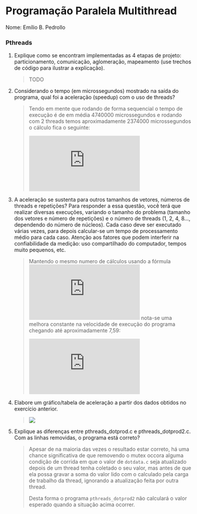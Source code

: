 # Programação Paralela Multithread

Nome: Emílio B. Pedrollo
### Pthreads
1. Explique como se encontram implementadas as 4 etapas de projeto: particionamento, comunicação, aglomeração,
 mapeamento (use trechos de código para ilustrar a explicação).
    
    > TODO

2. Considerando o tempo (em microssegundos) mostrado na saída do programa, qual foi a aceleração (speedup) com o uso de 
 threads?

    > Tendo em mente que rodando de forma sequencial o tempo de execução é de em média 4740000 microssegundos e rodando 
      com 2 threads temos aproximadamente 2374000 microssegundos o cálculo fica o seguinte:
	>
	> ![4740000/2374000 ~= 2][accel]

3. A aceleração se sustenta para outros tamanhos de vetores, números de threads e repetições? Para responder a essa 
 questão, você terá que realizar diversas execuções, variando o tamanho do problema (tamanho dos vetores e número de 
 repetições) e o número de threads (1, 2, 4, 8..., dependendo do número de núcleos). Cada caso deve ser executado várias 
 vezes, para depois calcular-se um tempo de processamento médio para cada caso. Atenção aos fatores que podem interferir
 na confiabilidade da medição: uso compartilhado do computador, tempos muito pequenos, etc.

    > Mantendo o mesmo numero de cálculos usando a fórmula ![1000000 / nthreads][threads_distribution] nota-se uma 
      melhora constante na velocidade de execução do programa chegando até aproximadamente 7,59: 
    >
    > ![4740000/627000 ~= 7,59][accel_12_threads]

4. Elabore um gráfico/tabela de aceleração a partir dos dados obtidos no exercício anterior.

    > ![][accel_graph]

5. Explique as diferenças entre pthreads_dotprod.c e pthreads_dotprod2.c. Com as linhas removidas, o programa está 
 correto?

    > Apesar de na maioria das vezes o resultado estar correto, há uma chance significativa de que removendo o mutex
      occora alguma condição de corrida em que o valor de `dotdata.c` seja atualizado depois de um thread tenha
      coletado o seu valor, mas antes de que ela possa gravar a soma do valor lido com o calculado pela carga de 
      trabalho da thread, ignorando a atualização feita por outra thread.
    >
    > Desta forma o programa `pthreads_dotprod2` não calculará o valor esperado quando a situação acima ocorrer.

[accel]: https://latex.codecogs.com/png.latex?%5Csmall%20%5Cfrac%7B4740000%7D%7B2374000%7D%20%5Ccong%202
[accel_12_threads]: https://latex.codecogs.com/png.latex?%5Csmall%20%5Cfrac%7B4740000%7D%7B627000%7D%20%5Ccong%207%2C59
[threads_distribution]: https://latex.codecogs.com/png.latex?%5Cinline%20%5Csmall%20%5Cfrac%7B1000000%7D%7Bnthreads%7D
[accel_graph]: https://github.com/elc139/t2-emiliopedrollo/blob/master/www/Acelera%C3%A7%C3%A3o.png?raw=true
